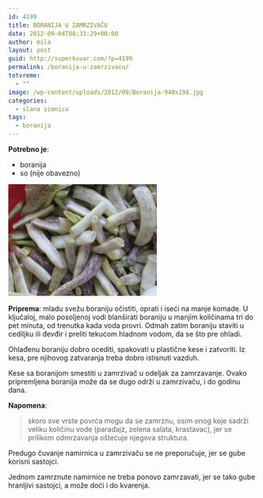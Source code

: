 ```yaml
---
id: 4199
title: BORANIJA U ZAMRZIVAČU
date: 2012-09-04T08:33:29+00:00
author: mila
layout: post
guid: http://superkuvar.com/?p=4199
permalink: /boranija-u-zamrzivacu/
totvreme:
  - ""
image: /wp-content/uploads/2012/09/Boranija-940x198.jpg
categories:
  - slana zimnica
tags:
  - boranija
---
```

**Potrebno je**:

  * boranija
  * so (nije obavezno)

<img class="alignnone size-medium wp-image-4200" title="Boranija" src="/wp-content/uploads/2012/09/Boranija-1024x768.jpg" alt="" width="300" height="225" /> 

**Priprema**: mladu svežu boraniju očistiti, oprati i iseći na manje komade. U ključaloj, malo posoljenoj vodi blanširati boraniju u manjim količinama tri do pet minuta, od trenutka kada voda provri. Odmah zatim boraniju staviti u cediljku ili đevđir i preliti tekućom hladnom vodom, da se što pre ohladi.

Ohlađenu boraniju dobro ocediti, spakovati u plastične kese i zatvoriti. Iz kesa, pre njihovog zatvaranja treba dobro istisnuti vazduh.

Kese sa boranijom smestiti u zamrzivač u odeljak za zamrzavanje. Ovako pripremljena boranija može da se dugo održi u zamrzivaču, i do godinu dana.

**Napomena**: 
> skoro sve vrste povrća mogu da se zamrznu, osim onog koje sadrži veliku količinu vode (paradajz, zelena salata, krastavac), jer se prilikom odmrzavanja oštećuje njegova struktura.

Predugo čuvanje namirnica u zamrzivaču se ne preporučuje, jer se gube korisni sastojci.

Jednom zamrznute namirnice ne treba ponovo zamrzavati, jer se tako gube hranljivi sastojci, a može doći i do kvarenja.